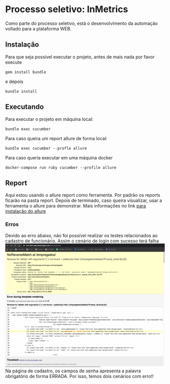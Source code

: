 # Processo seletivo: InMetrics
Como parte do processo seletivo, está o desenvolvimento
da automação voltado para a plataforma WEB.
## Instalação
Para que seja possível executar o projeto, antes de mais nada
por favor execute
```` shell
gem install bundle
````
e depois
```` shell
bundle install
````
## Executando
Para executar o projeto em máquina local:
```` shell
bundle exec cucumber
````
Para caso queira um report allure de forma local:
```` shell
bundle exec cucumber --profle allure
````
Para caso queria executar em uma máquina docker
```` shell
docker-compose run ruby cucumber --profile allure
````
## Report
Aqui estou usando o allure report como ferramenta. Por 
padrão os reports ficarão na pasta report. Depois de terminado, caso
queira visualizar, usar a ferramenta o allure para demonstrar. Mais
informações no link [para instalação do allure](https://docs.qameta.io/allure/)
### Erros
Devido ao erro abaixo, não foi possível realizar os testes
relacionados ao cadastro de funcionário. Assim o cenário de login com sucesso
terá falha
![img.png](docs/img.png)
Na página de cadastro, os campos de senha apresenta a palavra
obrigatório de forma ERRADA. Por isso, temos dois cenários com erro!!
